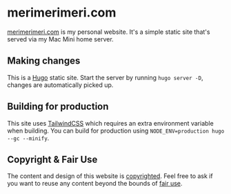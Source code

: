 # merimerimeri.com

[merimerimeri.com](https://merimerimeri.com) is my personal website. It's a simple static site that's served 
via my Mac Mini home server.

## Making changes

This is a [Hugo](https://gohugo.io) static site. Start the server by running
`hugo server -D`, changes are automatically picked up.

## Building for production

This site uses [TailwindCSS](https://tailwindcss.com) which requires an extra environment variable when building.
You can build for production using `NODE_ENV=production hugo --gc --minify`.

## Copyright & Fair Use

The content and design of this website is [copyrighted](https://www.copyright.gov/help/faq/faq-general.html#mywork). Feel 
free to ask if you want to reuse any content beyond the bounds of [fair use](https://www.copyright.gov/fair-use/more-info.html).
